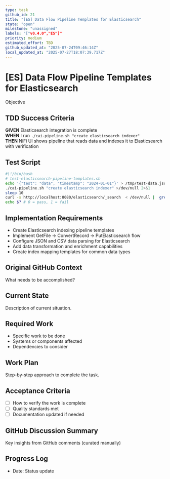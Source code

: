 ```yaml
---
type: task
github_id: 21
title: "[ES] Data Flow Pipeline Templates for Elasticsearch"
state: "open"
milestone: "unassigned"
labels: "["v0.4.0","ES"]"
priority: medium
estimated_effort: TBD
github_updated_at: "2025-07-24T09:46:14Z"
local_updated_at: "2025-07-27T18:07:39.717Z"
---
```


# [ES] Data Flow Pipeline Templates for Elasticsearch

Objective
## TDD Success Criteria
**GIVEN** Elasticsearch integration is complete  
**WHEN** I run `./cai-pipeline.sh "create elasticsearch indexer"`  
**THEN** NiFi UI shows pipeline that reads data and indexes it to Elasticsearch with verification

## Test Script
```bash
#\!/bin/bash
# test-elasticsearch-pipeline-templates.sh
echo '{"test": "data", "timestamp": "2024-01-01"}' > /tmp/test-data.json
./cai-pipeline.sh "create elasticsearch indexer" >/dev/null 2>&1
sleep 10
curl -s http://localhost:8080/elasticsearch/_search  < /dev/null |  grep -q "test.*data"
echo $? # 0 = pass, 1 = fail
```

## Implementation Requirements
- Create Elasticsearch indexing pipeline templates
- Implement GetFile → ConvertRecord → PutElasticsearch flow
- Configure JSON and CSV data parsing for Elasticsearch
- Add data transformation and enrichment capabilities
- Create index mapping templates for common data types

## Original GitHub Context
What needs to be accomplished?

## Current State
Description of current situation.

## Required Work
- Specific work to be done
- Systems or components affected
- Dependencies to consider

## Work Plan
Step-by-step approach to complete the task.

## Acceptance Criteria
- [ ] How to verify the work is complete
- [ ] Quality standards met
- [ ] Documentation updated if needed

## GitHub Discussion Summary
Key insights from GitHub comments (curated manually)

## Progress Log
- Date: Status update
